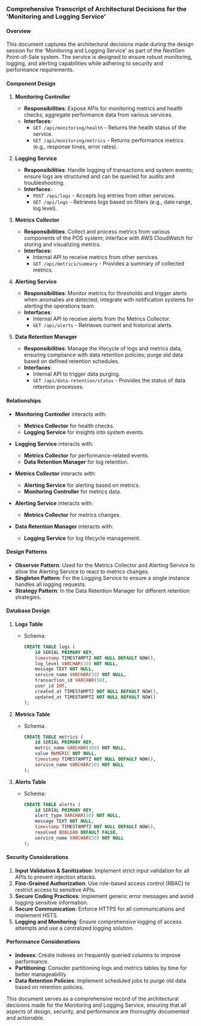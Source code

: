 ### Comprehensive Transcript of Architectural Decisions for the 'Monitoring and Logging Service'

#### Overview

This document captures the architectural decisions made during the design session for the 'Monitoring and Logging Service' as part of the NextGen Point-of-Sale system. The service is designed to ensure robust monitoring, logging, and alerting capabilities while adhering to security and performance requirements.

#### Component Design

1. **Monitoring Controller**
   - **Responsibilities**: Expose APIs for monitoring metrics and health checks; aggregate performance data from various services.
   - **Interfaces**:
     - `GET /api/monitoring/health` - Returns the health status of the service.
     - `GET /api/monitoring/metrics` - Returns performance metrics (e.g., response times, error rates).

2. **Logging Service**
   - **Responsibilities**: Handle logging of transactions and system events; ensure logs are structured and can be queried for audits and troubleshooting.
   - **Interfaces**:
     - `POST /api/logs` - Accepts log entries from other services.
     - `GET /api/logs` - Retrieves logs based on filters (e.g., date range, log level).

3. **Metrics Collector**
   - **Responsibilities**: Collect and process metrics from various components of the POS system; interface with AWS CloudWatch for storing and visualizing metrics.
   - **Interfaces**:
     - Internal API to receive metrics from other services.
     - `GET /api/metrics/summary` - Provides a summary of collected metrics.

4. **Alerting Service**
   - **Responsibilities**: Monitor metrics for thresholds and trigger alerts when anomalies are detected; integrate with notification systems for alerting the operations team.
   - **Interfaces**:
     - Internal API to receive alerts from the Metrics Collector.
     - `GET /api/alerts` - Retrieves current and historical alerts.

5. **Data Retention Manager**
   - **Responsibilities**: Manage the lifecycle of logs and metrics data, ensuring compliance with data retention policies; purge old data based on defined retention schedules.
   - **Interfaces**:
     - Internal API to trigger data purging.
     - `GET /api/data-retention/status` - Provides the status of data retention processes.

#### Relationships

- **Monitoring Controller** interacts with:
  - **Metrics Collector** for health checks.
  - **Logging Service** for insights into system events.

- **Logging Service** interacts with:
  - **Metrics Collector** for performance-related events.
  - **Data Retention Manager** for log retention.

- **Metrics Collector** interacts with:
  - **Alerting Service** for alerting based on metrics.
  - **Monitoring Controller** for metrics data.

- **Alerting Service** interacts with:
  - **Metrics Collector** for metrics changes.

- **Data Retention Manager** interacts with:
  - **Logging Service** for log lifecycle management.

#### Design Patterns

- **Observer Pattern**: Used for the Metrics Collector and Alerting Service to allow the Alerting Service to react to metrics changes.
- **Singleton Pattern**: For the Logging Service to ensure a single instance handles all logging requests.
- **Strategy Pattern**: In the Data Retention Manager for different retention strategies.

#### Database Design

1. **Logs Table**
   - Schema:
     ```sql
     CREATE TABLE logs (
         id SERIAL PRIMARY KEY,
         timestamp TIMESTAMPTZ NOT NULL DEFAULT NOW(),
         log_level VARCHAR(10) NOT NULL,
         message TEXT NOT NULL,
         service_name VARCHAR(50) NOT NULL,
         transaction_id VARCHAR(50),
         user_id INT,
         created_at TIMESTAMPTZ NOT NULL DEFAULT NOW(),
         updated_at TIMESTAMPTZ NOT NULL DEFAULT NOW()
     );
     ```

2. **Metrics Table**
   - Schema:
     ```sql
     CREATE TABLE metrics (
         id SERIAL PRIMARY KEY,
         metric_name VARCHAR(100) NOT NULL,
         value NUMERIC NOT NULL,
         timestamp TIMESTAMPTZ NOT NULL DEFAULT NOW(),
         service_name VARCHAR(50) NOT NULL
     );
     ```

3. **Alerts Table**
   - Schema:
     ```sql
     CREATE TABLE alerts (
         id SERIAL PRIMARY KEY,
         alert_type VARCHAR(50) NOT NULL,
         message TEXT NOT NULL,
         timestamp TIMESTAMPTZ NOT NULL DEFAULT NOW(),
         resolved BOOLEAN DEFAULT FALSE,
         service_name VARCHAR(50) NOT NULL
     );
     ```

#### Security Considerations

1. **Input Validation & Sanitization**: Implement strict input validation for all APIs to prevent injection attacks.
2. **Fine-Grained Authorization**: Use role-based access control (RBAC) to restrict access to sensitive APIs.
3. **Secure Coding Practices**: Implement generic error messages and avoid logging sensitive information.
4. **Secure Communication**: Enforce HTTPS for all communications and implement HSTS.
5. **Logging and Monitoring**: Ensure comprehensive logging of access attempts and use a centralized logging solution.

#### Performance Considerations

- **Indexes**: Create indexes on frequently queried columns to improve performance.
- **Partitioning**: Consider partitioning logs and metrics tables by time for better manageability.
- **Data Retention Policies**: Implement scheduled jobs to purge old data based on retention policies.

This document serves as a comprehensive record of the architectural decisions made for the Monitoring and Logging Service, ensuring that all aspects of design, security, and performance are thoroughly documented and actionable.